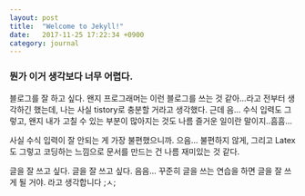 ```yaml
---
layout: post
title:  "Welcome to Jekyll!"
date:   2017-11-25 17:22:34 +0900
category: journal
---
```

### 뭔가 이거 생각보다 너무 어렵다.

블로그를 잘 하고 싶다. 왠지 프로그래머는 이런 블로그를 쓰는 것 같아...라고 전부터 생각하긴 했는데, 나는 사실 tistory로 충분할 거라고 생각했다.
근데 음... 수식 입력도 그렇고, 왠지 내가 고칠 수 있는 부분이 많아지는 것도 나름 즐거운 일이란 말이지..흠흠...

사실 수식 입력이 잘 안되는 게 가장 불편했으니까. 으음... 불편하지 않게, 그리고 Latex도 그렇고 코딩하는 느낌으로 문서를 만드는 건 나름 재미있는 것 같다.

글을 잘 쓰고 싶다. 글을 잘 쓰고 싶다. 음음... 꾸준히 글을 쓰는 연습을 하면 글을 잘 쓰게 될 거야. 라고 생각합니다 ;ㅅ;